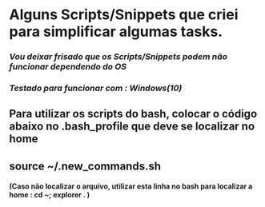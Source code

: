 # Alguns Scripts/Snippets que criei para simplificar algumas tasks.


### *Vou deixar frisado que os Scripts/Snippets podem **não** funcionar dependendo do OS* 
### *Testado para funcionar com : Windows(10)*

## **Para utilizar os scripts do bash, colocar o código abaixo no .bash_profile que deve se localizar no home**
## source ~/.new_commands.sh


#### (Caso não localizar o arquivo, utilizar esta linha no bash para localizar a home : cd ~; explorer .    )

